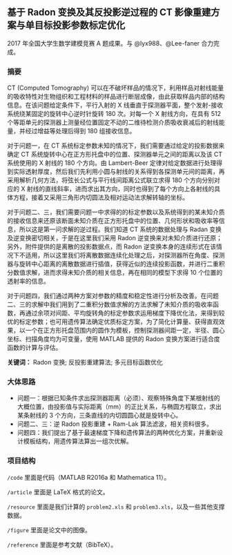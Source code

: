 ## 基于 Radon 变换及其反投影逆过程的 CT 影像重建⽅案与单⽬标投影参数标定优化

2017 年全国大学生数学建模竞赛 A 题成果。与 @lyx988、@Lee-faner 合力完成。

### 摘要

CT (Computed Tomography) 可以在不破坏样品的情况下，利⽤样品对射线能量的吸收特性对⽣物组织和⼯程材料的样品进⾏断层成像，由此获取样品内部的结构信息。在该问题给定条件下，平⾏⼊射的 X  线垂直于探测器平⾯，整个发射-接收系统绕某固定的旋转中⼼逆时针旋转 180 次。对每⼀个 X 射线⽅向，在具有 512 个等距单元的探测器上测量经位置固定不动的⼆维待检测介质吸收衰减后的射线能量，并经过增益等处理后得到 180 组接收信息。

对于问题⼀，在 CT 系统标定参数未知的情况下，我们需要通过给定的投影数据来确定 CT 系统旋转中⼼在正⽅形托盘中的位置、探测器单元之间的距离以及该 CT 系统使⽤的 X 射线的 180 个⽅向。由 Lambert-Beer 定律对给定数据进⾏处理得到实际透射厚度，然后我们先利⽤⼩圆与射线的关系得到各探测单元间的距离，再采⽤解析⼏何⽅法，将弦长公式与平⾏线间距离公式联⽴求得 180 个⽅向分别对应的 X 射线的直线斜率，进⽽求出其⽅向，同时也得到了每个⽅向上各射线的具体⽅程，接着又采⽤三角形内切圆法及相对运动法求解转轴的坐标。

对于问题⼆、三，我们需要问题⼀中求得的的标定参数以及系统得到的某未知介质的接收信息来还原该断⾯未知介质在正⽅形托盘中的位置、⼏何形状和吸收率等信息，所以这是第⼀问求解的逆过程。我们知道 CT 系统的数据处理与 Radan 变换及逆变换密切相关，于是在这⾥我们采⽤ Radon 逆变换来对未知介质进⾏还原；另外，附件提供的是离散的投影数据点，⽽ Radon 逆变换本⾝的连续形式在该情况下不适⽤，所以这⾥我们将离散数据连续化处理之后，对探测器所在⾓度、探测器与旋转中⼼距离的离散数据进⾏插值，获得近似的连续投影函数，并进⾏⼆重积分数值求解，进⽽求得未知介质的相关信息，再在相同的模型下求得 10 个位置的透射率的信息。

对于问题四，我们通过两种⽅案对参数的精度和稳定性进⾏分析及改善。在问题⼆、三的求解中我们⽤到了⼆重积分数值求解的⽅法求解了未知介质的吸收率函数，再通过余项对间距、平均旋转⾓的标定参数求运⽤梯度下降优化法，来得到较优的标定参数；也可⽤遗传算法确定优质标定⽅案，为了简化计算量、获得直观效果，以⼀个在正⽅形托盘范围内的圆作为模板，控制探测器间距⼀定，半径、圆⼼坐标、扫描⾓度均为可变量，使⽤ MATLAB 提供的 Radon 变换⽅案进⾏适合度函数的计算与评估。

**关键词：** Radon 变换; 反投影重建算法; 多元⽬标函数优化

### 大体思路

-   问题一：根据已知条件求出探测器距离（必须）、观察特殊角度下某根射线的大概位置，由投影值与实际距离（mm）的正比关系，与椭圆方程联立，求出某条射线的 3 个方向，三条直线的内切圆圆心就是旋转中心。
-   问题二、三：逆 Radon 投影重建 + Ram-Lak 算法滤波，相关资料很多。
-   问题四：我们提出了基于最速梯度下降和遗传算法的两种优化方案，并重新设计模板结构，用遗传算法算出一组次优解。

### 项目结构

`/code` 里面是代码（MATLAB R2016a 和 Mathematica 11）。

`/article` 里面是 LaTeX 格式的论文。

`/resource` 里面是我们计算的 `problem2.xls` 和 `problem3.xls`，以及一些其他支撑数据。

`/figure` 里面是论文中的图像。

`/reference` 里面是参考文献（BibTeX）。